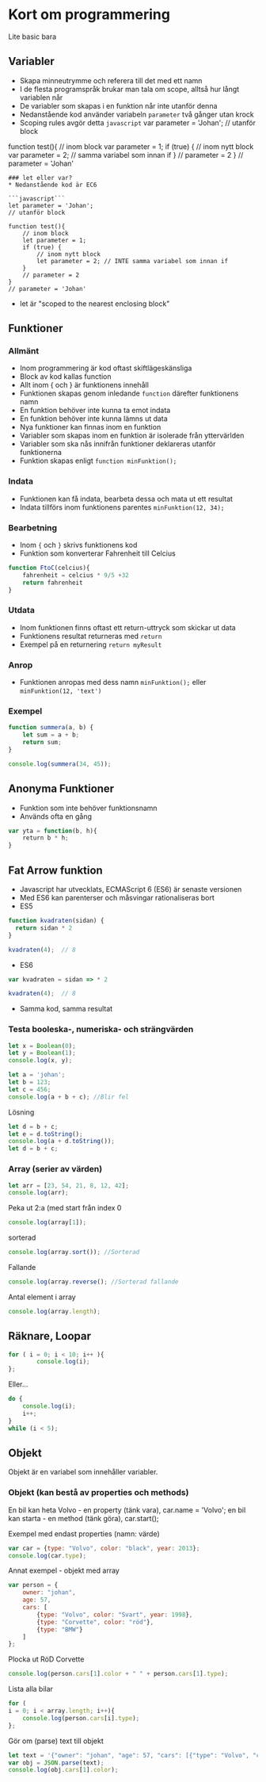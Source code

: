 # Kort om programmering
Lite basic bara

## Variabler
* Skapa minneutrymme och referera till det med ett namn
* I de flesta programspråk brukar man tala om scope, alltså hur långt variablen når
* De variabler som skapas i en funktion når inte utanför denna
* Nedanstående kod använder variabeln ```parameter``` två gånger utan krock
* Scoping rules avgör detta
```javascript```
var parameter = 'Johan';
// utanför block

function test(){
    // inom block
    var parameter = 1;
    if (true) {
        // inom nytt block
        var parameter = 2; // samma variabel som innan if
    }
    // parameter = 2
} 
// parameter = 'Johan'
```
### let eller var?
* Nedanstående kod är EC6

```javascript```
let parameter = 'Johan';
// utanför block

function test(){
    // inom block
    let parameter = 1;
    if (true) {
        // inom nytt block
        let parameter = 2; // INTE samma variabel som innan if
    }
    // parameter = 2
} 
// parameter = 'Johan'
```
* let är "scoped to the nearest enclosing block"


## Funktioner
### Allmänt
* Inom programmering är kod oftast skiftlägeskänsliga 
* Block av kod kallas function
* Allt inom { och } är funktionens innehåll
* Funktionen skapas genom inledande ```function``` därefter funktionens namn
* En funktion behöver inte kunna ta emot indata
* En funktion behöver inte kunna lämns ut data
* Nya funktioner kan finnas inom en funktion
* Variabler som skapas inom en funktion är isolerade från yttervärlden
* Variabler som ska nås innifrån funktioner deklareras utanför funktionerna
* Funktion skapas enligt
```function minFunktion();```
### Indata
* Funktionen kan få indata, bearbeta dessa och mata ut ett resultat
* Indata tillförs inom funktionens parentes ```minFunktion(12, 34);```
### Bearbetning
* Inom ```{``` och ```}``` skrivs funktionens kod
* Funktion som konverterar Fahrenheit till Celcius
```javascript
function FtoC(celcius){
    fahrenheit = celcius * 9/5 +32
    return fahrenheit
}
```
### Utdata
* Inom funktionen finns oftast ett return-uttryck som skickar ut data
* Funktionens resultat returneras med ```return```
* Exempel på en returnering ```return myResult```
### Anrop
* Funktionen anropas med dess namn ```minFunktion();``` eller ```minFunktion(12, 'text')```
### Exempel
```javascript
function summera(a, b) {
    let sum = a + b;
    return sum;
}

console.log(summera(34, 45));
```
## Anonyma Funktioner
* Funktion som inte behöver funktionsnamn
* Används ofta en gång
```JavaScript
var yta = function(b, h){
    return b * h;
}
```

## Fat Arrow funktion
* Javascript har utvecklats, ECMAScript 6 (ES6) är senaste versionen
* Med ES6 kan parenterser och måsvingar rationaliseras bort
* ES5
```javascript
function kvadraten(sidan) {
  return sidan * 2
}

kvadraten(4);  // 8
```
* ES6
```javascript
var kvadraten = sidan => * 2

kvadraten(4);  // 8
```
* Samma kod, samma resultat

### Testa booleska-, numeriska- och strängvärden
```javascript
let x = Boolean(0);
let y = Boolean(1);
console.log(x, y);
```
```javascript
let a = 'johan';
let b = 123;
let c = 456;
console.log(a + b + c); //Blir fel
```
Lösning
```javascript
let d = b + c;
let e = d.toString();
console.log(a + d.toString());
let d = b + c;
```

### Array (serier av värden)
```javascript
let arr = [23, 54, 21, 8, 12, 42];
console.log(arr);
```
Peka ut 2:a (med start från index 0
```javascript
console.log(array[1]);
```
sorterad
```javascript
console.log(array.sort()); //Sorterad
```
Fallande
```javascript
console.log(array.reverse(); //Sorterad fallande
```

Antal element i array
```javascript
console.log(array.length);
```

## Räknare, Loopar
```Javascript
for ( i = 0; i < 10; i++ ){
        console.log(i);
};
```
Eller...
```Javascript
do {
    console.log(i);
    i++;
}
while (i < 5);
```

## Objekt
Objekt är en variabel som innehåller variabler. 

### Objekt (kan bestå av properties och methods)
En bil kan heta Volvo - en property (tänk vara), car.name = 'Volvo';
en bil kan starta - en method (tänk göra), car.start();

Exempel med endast properties (namn: värde)
```javascript
var car = {type: "Volvo", color: "black", year: 2013};
console.log(car.type);
```

Annat exempel - objekt med array
```javascript
var person = {
    owner: "johan", 
    age: 57, 
    cars: [
        {type: "Volvo", color: "Svart", year: 1998}, 
        {type: "Corvette", color: "röd"}, 
        {type: "BMW"}
    ]
};
```
Plocka ut RöD Corvette
```javascript
console.log(person.cars[1].color + " " + person.cars[1].type);
```
Lista alla bilar
```javascript
for (
i = 0; i < array.length; i++){
    console.log(person.cars[i].type);
};
```
Gör om (parse) text till objekt
```javascript
let text = '{"owner": "johan", "age": 57, "cars": [{"type": "Volvo", "color": "Svart", "year": 1998}, {"type": "Corvette", "color": "röd"}, {"type": "BMW"}]}';
var obj = JSON.parse(text); 
console.log(obj.cars[1].color);
```
